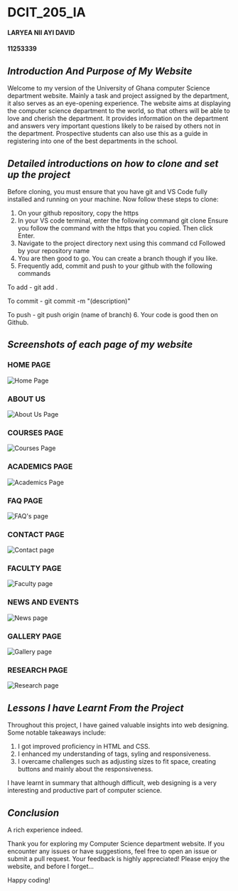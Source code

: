 # DCIT_205_IA
#### **LARYEA NII AYI DAVID**

#### **11253339**

## *Introduction And Purpose of My Website*

Welcome to my version of the University of Ghana computer Science department website. Mainly a task and project assigned by the department, it also serves as an eye-opening experience. The website aims at displaying the computer science department to the world, so that others will be able to love and cherish the department. It provides information on the department and answers very important questions likely to be raised by others not in the department. Prospective students can also use this as a guide in registering into one of the best departments in the school.

## *Detailed introductions on how to clone and set up the project*
Before cloning, you must ensure that you have git and VS Code fully installed and running on your machine.
Now follow these steps to clone:
1. On your github repository, copy the https 
2. In your VS code terminal, enter the following command
git clone 
Ensure you follow the command with the https that you copied. Then click Enter.
3. Navigate to the project directory next using this command
cd
Followed by your repository name
4. You are then good to go. You can create a branch though if you like.
5. Frequently add, commit and push to your github with the following commands

To add - git add .

To commit - git commit -m "(description)"

To push - git push origin (name of branch) 
6. Your code is good then on Github.

## *Screenshots of each page of my website*

### **HOME PAGE**
![Home Page](Home%20Page.jpeg)

### **ABOUT US**
![About Us Page](About%20Us%20Page.jpeg)

### **COURSES PAGE**
![Courses Page](Courses%20Page.jpeg)

### **ACADEMICS PAGE**
![Academics Page](Academics%20Page.jpeg)

### **FAQ PAGE**
![FAQ's page](FAQ%20page.jpeg)

### **CONTACT PAGE**
![Contact page](Contact%20Page.jpeg)

### **FACULTY PAGE**
![Faculty page](FAQ%20Page.jpeg)

### **NEWS AND EVENTS**
![News page](News%20Page.jpeg)

### **GALLERY PAGE**
![Gallery page](FAQ%20Page.jpeg)

### **RESEARCH PAGE**
![Research page](Research%20Page.jpeg)

## *Lessons I have Learnt From the Project*

Throughout this project, I have gained valuable insights into web designing. Some notable takeaways include:

1. I got improved proficiency in HTML and CSS.
2. I enhanced my understanding of tags, syling and responsiveness.
3. I overcame challenges such as adjusting sizes to fit space, creating buttons and mainly about the responsiveness.

I have learnt in summary that although difficult, web designing is a very interesting and productive part of computer science.

## *Conclusion*

A rich experience indeed.

Thank you for exploring my Computer Science department website. If you encounter any issues or have suggestions, feel free to open an issue or submit a pull request. Your feedback is highly appreciated!
Please enjoy the website, and before I forget...

Happy coding!